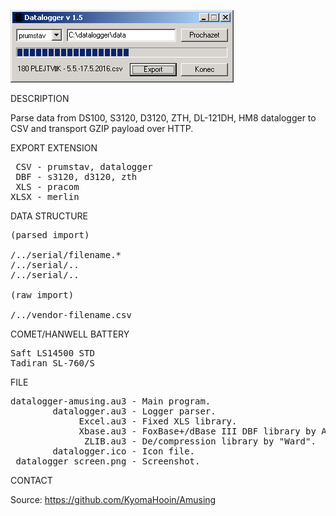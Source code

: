 ![Amusing Mapping tool](https://github.com/KyomaHooin/Amusing/raw/master/datalogger/datalogger_screen.png "screenshot")

DESCRIPTION

Parse data from DS100, S3120, D3120, ZTH, DL-121DH, HM8 datalogger to CSV and transport GZIP payload over HTTP.

EXPORT EXTENSION
<pre>
 CSV - prumstav, datalogger
 DBF - s3120, d3120, zth
 XLS - pracom
XLSX - merlin
</pre>
DATA STRUCTURE
<pre>
(parsed import)

/../serial/filename.*
/../serial/..
/../serial/..

(raw import)

/../vendor-filename.csv
</pre>
COMET/HANWELL BATTERY
<pre>
Saft LS14500 STD
Tadiran SL-760/S
</pre>
FILE
<pre>
datalogger-amusing.au3 - Main program.
        datalogger.au3 - Logger parser.
             Excel.au3 - Fixed XLS library.
             Xbase.au3 - FoxBase+/dBase III DBF library by A.R.T. Jonkers.
              ZLIB.au3 - De/compression library by "Ward".
        datalogger.ico - Icon file.
 datalogger_screen.png - Screenshot.
</pre>

CONTACT

Source: https://github.com/KyomaHooin/Amusing
